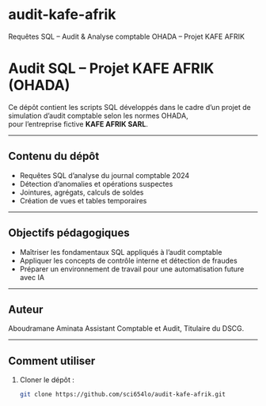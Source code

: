 # audit-kafe-afrik
Requêtes SQL – Audit &amp; Analyse comptable OHADA – Projet KAFE AFRIK
# Audit SQL – Projet KAFE AFRIK (OHADA)

Ce dépôt contient les scripts SQL développés dans le cadre d’un projet de simulation d’audit comptable selon les normes OHADA,  
pour l’entreprise fictive **KAFE AFRIK SARL**.

---

## Contenu du dépôt

- Requêtes SQL d’analyse du journal comptable 2024  
- Détection d’anomalies et opérations suspectes  
- Jointures, agrégats, calculs de soldes  
- Création de vues et tables temporaires  

---

## Objectifs pédagogiques

- Maîtriser les fondamentaux SQL appliqués à l’audit comptable  
- Appliquer les concepts de contrôle interne et détection de fraudes  
- Préparer un environnement de travail pour une automatisation future avec IA

---

## Auteur

Aboudramane Aminata Assistant Comptable et Audit, Titulaire du DSCG.

---

## Comment utiliser

1. Cloner le dépôt :  
   ```bash
   git clone https://github.com/sci654lo/audit-kafe-afrik.git
